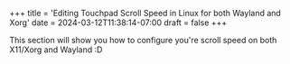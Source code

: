 +++
title = 'Editing Touchpad Scroll Speed in Linux for both Wayland and Xorg'
date = 2024-03-12T11:38:14-07:00
draft = false
+++

This section will show you how to configure you're scroll speed on both
X11/Xorg and Wayland :D
